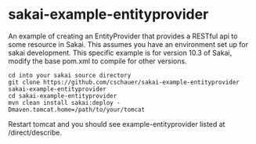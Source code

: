 # sakai-example-entityprovider
An example of creating an EntityProvider that provides a RESTful api to some resource in Sakai. This assumes you have an environment set up for sakai development. This specific example is for version 10.3 of Sakai, modify the base pom.xml to compile for other versions.

```
cd into your sakai source directory
git clone https://github.com/cschauer/sakai-example-entityprovider sakai-example-entityprovider
cd sakai-example-entityprovider
mvn clean install sakai:deploy -Dmaven.tomcat.home=/path/to/your/tomcat
```

Restart tomcat and you should see example-entityprovider listed at /direct/describe.
